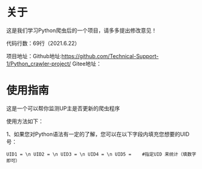 # 关于

这是我们学习Python爬虫后的一个项目，请多多提出修改意见！

代码行数：69行（2021.6.22）

项目地址：Github地址:https://github.com/Technical-Support-1/Python_crawler-project/
Gitee地址：

# 使用指南

这是一个可以帮你监测UP主是否更新的爬虫程序

使用方法如下：

1、如果您对Python语法有一定的了解，您可以在以下字段内填充您想要的UID号：

`UID1 = \n
UID2 = \n
UID3 = \n
UID4 = \n
UID5 =    #指定UID 来统计（填数字即可）`
